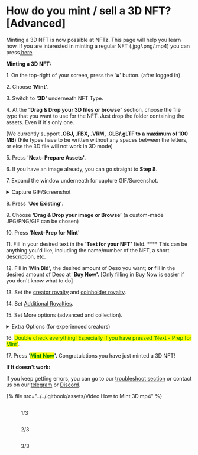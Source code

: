 # How do you mint / sell a 3D NFT? \[Advanced]

Minting a 3D NFT is now possible at NFTz. This page will help you learn how. If you are interested in minting a regular NFT (.jpg/.png/.mp4) you can press[ here](../../nft/selling-nft-intro/how-do-you-mint-sell-an-nft.md).&#x20;



**Minting a 3D NFT:**

1\. On the top-right of your screen, press the '**=**' button. (after logged in)

2\. Choose '**Mint'**.

3\. Switch to **'3D'** underneath NFT Type.&#x20;

4\. At the “**Drag & Drop your 3D files or browse**” section, choose the file type that you want to use for the NFT. Just drop the folder containing the assets. Even if it´s only one.&#x20;

(We currently support **.OBJ, .FBX, .VRM, .GLB/.gLTF to a maximum of 100 MB**)  (File types have to be written without any spaces between the letters, or else the 3D file will not work in 3D mode)

5\. Press **'Next- Prepare Assets'.**&#x20;

6\. If you have an image already, you can go straight to **Step 8**.&#x20;

7\. Expand the window underneath for capture GIF/Screenshot.

<details>

<summary>Capture GIF/Screenshot</summary>

_Set the following attributes:_

_a.  Your background: You can use the fast colors ‘**black**’ or ‘**white**’ or press ‘**-**‘ to choose any color._

_b. Press ‘**Adjust Lighting**’ and set your lights with the slider **‘right’**. Remember you can also set shadows by moving the sliders **‘left’**._

_7. Choose the way you display your 3D NFT:_

_a. Press **‘Capture Rotating Gif’** if you want to make an automatic turning object._

_b. Press ‘**Capture Screenshot**’ if you want to show only 1 inanimate screenshot._

</details>

8\. Press **‘Use Existing’**.

9\. Choose **‘Drag & Drop your image or Browse’** (a custom-made JPG/PNG/GIF can be chosen)

10\. Press '**Next-Prep for Mint**'&#x20;

11\. Fill in your desired text in the '**Text for your NFT'** field. **** This can be anything you'd like, including the name/number of the NFT, a short description, etc.

12\. Fill in '**Min Bid',** the desired amount of Deso you want; **or** fill in the desired amount of Deso at '**Buy Now'.** \[Only filling in Buy Now is easier if you don't know what to do]

13\. Set the [creator royalty](../../nft/selling-nft-intro/royalties.md) and [coinholder royalty](../../nft/selling-nft-intro/royalties.md).&#x20;

14\. Set [Additional Royalties](../../nft/selling-nft-intro/how-to-set-additional-royalties-advanced.md).&#x20;

15\. Set More options (advanced and collection).

<details>

<summary>Extra Options (for experienced creators)</summary>

**\[Extra 1:** [**Additional Royalties**](../../nft/selling-nft-intro/royalties.md)**]**

It's possible to give other creators a royalty % on each sell of a NFT. There is no maximum of creators that can be added.&#x20;

1. Choose 'Deso Wallet' or 'Creator Coin' (Deso Wallet goes straight to the wallet of the creator. If you choose Creator Coin; the royalty will be used to buy an invisible amount creator Coin of that creator. This will drive the price up of their creator coin.&#x20;
2. Choose the % you want to give. The minimum is 0.01%.
3. Choose the creator you want to give royalty and press **'Add'**

****

**\[Extra 2: More Options (advanced and collection)]**

#### _2A: NFT Category and Copies_&#x20;

* You can change the NFT Category by Pressing 'Art'. The default is Art.&#x20;
* You can change the amount of copies by pressing right of **'Copies'**. The default is '1'



_**2B**_ [_**Unlockable Content**_](../../nft/selling-nft-intro/how-to-add-unlockable-content-advanced.md)_****_

A. In the more options (advanced and collection) menu it's possible to set unlockable content By switching to '**Yes**'

B1. You can write a text that will be transfered with the single or serial NFT.

B2 You can also add a file or a zip. A zip file can be used if it includes multiple files or is a really large file.&#x20;

C. Press '**Add Unlockable**'.



_**2C: Add extra / collection data**_

* To know more about this feature; go directly to [Traits by Extradata](../../nft/selling-nft-intro/how-to-add-traits-to-your-nft-by-form-expert.md)



**\[Extra 3:** [**Image Storage**](../../nft/selling-nft-intro/how-to-store-an-image-on-ipfs-pinata-advanced.md)**]**&#x20;

In the begin screen of the mint page underneath 'Image Storage' it's possible to change the place where you store your image.&#x20;

Currently you can choose:

1. **'Deso'**
2. **'IPFS'**
3. **'Arweave'** (For Arweave you need a URL Link)

</details>



16\. <mark style="color:green;">Double check everything! Especially if you have pressed 'Next - Prep for Mint'</mark>.&#x20;

17\. Press '<mark style="color:green;">**Mint Now**</mark>**'.** Congratulations you have just minted a 3D NFT!



**If It doesn't work:**

If you keep getting errors, you can go to our [troubleshoot section](../../troubleshoot/troubleshoot.md) or contact us on our [telegram](https://t.me/+qdNeX8CYB\_swZTQx) or [Discord](https://discord.gg/jQ34WMMZce).

{% file src="../../.gitbook/assets/Video How to Mint 3D.mp4" %}

<figure><img src="../../.gitbook/assets/Mint 3d Page 1.jpg" alt=""><figcaption><p>1/3</p></figcaption></figure>

<figure><img src="../../.gitbook/assets/Mint 3d page 2.jpg" alt=""><figcaption><p>2/3</p></figcaption></figure>

<figure><img src="../../.gitbook/assets/mint 3d page 3.jpg" alt=""><figcaption><p>3/3</p></figcaption></figure>
